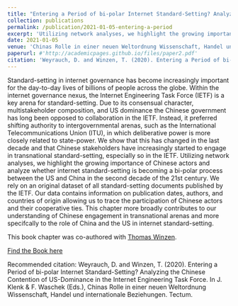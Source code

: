 ```yaml
---
title: "Entering a Period of bi-polar Internet Standard-Setting? Analyzing the Chinese Contention of US-Dominance in the Internet Engineering Task Force"
collection: publications
permalink: /publication/2021-01-05-entering-a-period
excerpt: 'Utilizing network analyses, we highlight the growing importance of Chinese actors and analyze whether internet standard-setting is becoming a bi-polar process between the US and China in the second decade of the 21st century.'
date: 2021-01-05
venue: 'Chinas Rolle in einer neuen Weltordnung Wissenschaft, Handel und internationale Beziehungen'
paperurl: #'http://academicpages.github.io/files/paper2.pdf'
citation: 'Weyrauch, D. and Winzen, T. (2020). Entering a Period of bi-polar Internet Standard-Setting? Analyzing the Chinese Contention of US-Dominance in the Internet Engineering Task Force. In J. Klenk & F. Waschek (Eds.), Chinas Rolle in einer neuen Weltordnung Wissenschaft, Handel und internationale Beziehungen. Tectum.'
---
```



Standard-setting in internet governance has become increasingly important for the day-to-day lives of billions of people across the globe. Within the internet governance nexus, the Internet Engineering Task Force (IETF) is a key arena for standard-setting. Due to its consensual character, multistakeholder composition, and US dominance the Chinese government has long been opposed to collaboration in the IETF. Instead, it preferred shifting authority to intergovernmental arenas, such as the International Telecommunications Union (ITU), in which deliberative power is more closely related to state-power. We show that this has changed in the last decade and that Chinese stakeholders have increasingly started to engage in transnational standard-setting, especially so in the IETF. Utilizing network analyses, we highlight the growing importance of Chinese actors and analyze whether internet standard-setting is becoming a bi-polar process between the US and China in the second decade of the 21st century. We rely on an original dataset of all standard-setting documents published by the IETF. Our data contains information on publication dates, authors, and countries of origin allowing us to trace the participation of Chinese actors and their cooperative ties. This chapter more broadly contributes to our understanding of Chinese engagement in transnational arenas and more specifcally to the role of China and the US in internet standard-setting.

This book chapter was co-authored with [Thomas Winzen](https://thomaswinzen.com/).

[Find the Book here](https://www.nomos-shop.de/tectum/titel/chinas-rolle-in-einer-neuen-weltordnung-id-97867/)

Recommended citation: Weyrauch, D. and Winzen, T. (2020). Entering a Period of bi-polar Internet Standard-Setting? Analyzing the Chinese Contention of US-Dominance in the Internet Engineering Task Force. In J. Klenk & F. Waschek (Eds.), Chinas Rolle in einer neuen Weltordnung Wissenschaft, Handel und internationale Beziehungen. Tectum.


